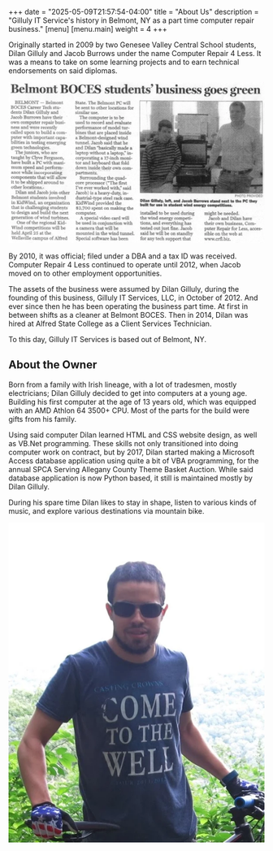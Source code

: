+++
date = "2025-05-09T21:57:54-04:00"
title = "About Us"
description = "Gilluly IT Service's history in Belmont, NY as a part time computer repair business."
[menu]
[menu.main]
weight = 4
+++

Originally started in 2009 by two Genesee Valley Central School students, Dilan Gilluly and Jacob Burrows under the name Computer Repair 4 Less. It was a means to take on some learning projects and to earn technical endorsements on said diplomas.

![Newspaper article mentioning Jacob and Dilan for a KidWind project](kidwind-project.webp)

By 2010, it was official; filed under a DBA and a tax ID was received. Computer Repair 4 Less continued to operate until 2012, when Jacob moved on to other employment opportunities.

The assets of the business were assumed by Dilan Gilluly, during the founding of this business, Gilluly IT Services, LLC, in October of 2012. And ever since then he has been operating the business part time. At first in between shifts as a cleaner at Belmont BOCES. Then in 2014, Dilan was hired at Alfred State College as a Client Services Technician.

To this day, Gilluly IT Services is based out of Belmont, NY.

## About the Owner

Born from a family with Irish lineage, with a lot of tradesmen, mostly electricians; Dilan Gilluly decided to get into computers at a young age. Building his first computer at the age of 13 years old, which was equipped with an AMD Athlon 64 3500+ CPU. Most of the parts for the build were gifts from his family.

Using said computer Dilan learned HTML and CSS website design, as well as VB.Net programming. These skills not only transitioned into doing computer work on contract, but by 2017, Dilan started making a Microsoft Access database application using quite a bit of VBA programming, for the annual SPCA Serving Allegany County Theme Basket Auction. While said database application is now Python based, it still is maintained mostly by Dilan Gilluly.

During his spare time Dilan likes to stay in shape, listen to various kinds of music, and explore various destinations via mountain bike.

![Picture of Dilan Gilluly while mountain biking](bike-and-i.webp)